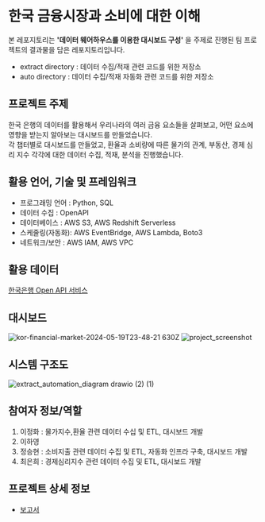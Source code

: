 # 한국 금융시장과 소비에 대한 이해

본 레포지토리는 **'데이터 웨어하우스를 이용한 대시보드 구성'** 을 주제로 진행된 팀 프로젝트의 결과물을 담은 레포지토리입니다.
- extract directory : 데이터 수집/적재 관련 코드를 위한 저장소
- auto directory : 데이터 수집/적재 자동화 관련 코드를 위한 저장소

## 프로젝트 주제

한국 은행의 데이터를 활용해서 우리나라의 여러 금융 요소들을 살펴보고, 어떤 요소에 영향을 받는지 알아보는 대시보드를 만들었습니다.<br/>
각 챕터별로 대시보드를 만들었고, 환율과 소비량에 따른 물가의 관계, 부동산, 경제 심리 지수 각각에 대한 데이터 수집, 적재, 분석을 진행했습니다.

## 활용 언어, 기술 및 프레임워크

- 프로그래밍 언어 : Python, SQL
- 데이터 수집 : OpenAPI
- 데이터베이스 : AWS S3, AWS Redshift Serverless
- 스케줄링(자동화): AWS EventBridge, AWS Lambda, Boto3
- 네트워크/보안 : AWS IAM, AWS VPC

## 활용 데이터

[한국은행 Open API 서비스](https://ecos.bok.or.kr/api/#/)

## 대시보드

![kor-financial-market-2024-05-19T23-48-21 630Z](https://github.com/kor-financial-market-project/kfm-dashboard/assets/64184518/9d54313e-9d14-4092-b8ca-18d6ba1bafc3)
![project_screenshot](https://github.com/kor-financial-market-project/kfm-dashboard/assets/64184518/703e4268-b439-42ab-90e1-7f07e51b0a24)

## 시스템 구조도

![extract_automation_diagram drawio (2) (1)](https://github.com/kor-financial-market-project/kfm-dashboard/assets/64184518/2cbae295-32ff-4b3e-8853-2753a92967de)

## 참여자 정보/역할

1. 이정화 : 물가지수,환율 관련 데이터 수십 및 ETL, 대시보드 개발
2. 이하영 
3. 정승현 : 소비지출 관련 데이터 수집 및 ETL, 자동화 인프라 구축, 대시보드 개발
4. 최은희 : 경제심리지수 관련 데이터 수집 및 ETL, 대시보드 개발


## 프로젝트 상세 정보

- [보고서](https://cyclic-river-4c1.notion.site/2-2-2-43af810df24340879a80b9b46e95b4c3?pvs=4)
